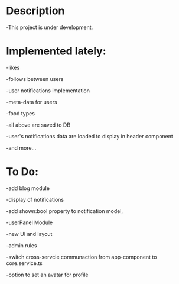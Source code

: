 # Description

-This project is under development.

# Implemented lately:

-likes

-follows between users

-user notifications implementation

-meta-data for users

-food types

-all above are saved to DB

-user's notifications data are loaded to display in header component

-and more...

# To Do:

-add blog module

-display of notifications

-add shown:bool property to notification model,

-userPanel Module

-new UI and layout

-admin rules

-switch cross-servcie communaction from app-component to core.service.ts

-option to set an avatar for profile


